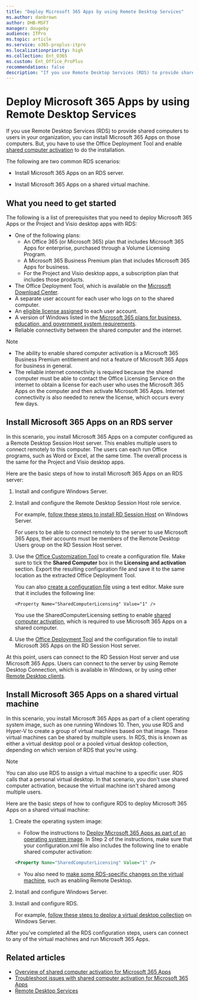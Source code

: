 ```yaml
---
title: "Deploy Microsoft 365 Apps by using Remote Desktop Services"
ms.author: danbrown
author: DHB-MSFT
manager: dougeby
audience: ITPro
ms.topic: article
ms.service: o365-proplus-itpro
ms.localizationpriority: high
ms.collection: Ent_O365
ms.custom: Ent_Office_ProPlus
recommendations: false
description: "If you use Remote Desktop Services (RDS) to provide shared computers to users in your organization, you can install Microsoft 365 Apps on those computers. But, you have to use the Office Deployment Tool and enable shared computer activation to do the installation."
---
```


# Deploy Microsoft 365 Apps by using Remote Desktop Services

If you use Remote Desktop Services (RDS) to provide shared computers to users in your organization, you can install Microsoft 365 Apps on those computers. But, you have to use the Office Deployment Tool and enable [shared computer activation](overview-shared-computer-activation.md) to do the installation.

The following are two common RDS scenarios:

- Install Microsoft 365 Apps on an RDS server.

- Install Microsoft 365 Apps on a shared virtual machine.

## What you need to get started
<a name="Started"> </a>

The following is a list of prerequisites that you need to deploy Microsoft 365 Apps or the Project and Visio desktop apps with RDS:

- One of the following plans:
  - An Office 365 (or Microsoft 365) plan that includes Microsoft 365 Apps for enterprise, purchased through a Volume Licensing Program.
  - A Microsoft 365 Business Premium plan that includes Microsoft 365 Apps for business.
  - For the Project and Visio desktop apps, a subscription plan that includes those products.
- The Office Deployment Tool, which is available on the [Microsoft Download Center](https://go.microsoft.com/fwlink/p/?LinkID=626065). 
- A separate user account for each user who logs on to the shared computer.
- An [eligible license assigned](/microsoft-365/admin/manage/assign-licenses-to-users) to each user account.
- A version of Windows listed in the [Microsoft 365 plans for business, education, and government system requirements](https://www.microsoft.com/microsoft-365/microsoft-365-and-office-resources#coreui-heading-5dcqxz4).
- Reliable connectivity between the shared computer and the internet.

> [!NOTE]
> - The ability to enable shared computer activation is a Microsoft 365 Business Premium entitlement and not a feature of Microsoft 365 Apps for business in general.
> - The reliable internet connectivity  is required because the shared computer must be able to contact the Office Licensing Service on the internet to obtain a license for each user who uses the Microsoft 365 Apps on the computer and then activate Microsoft 365 Apps. Internet connectivity is also needed to renew the license, which occurs every few days.

## Install Microsoft 365 Apps on an RDS server
<a name="Server"> </a>

In this scenario, you install Microsoft 365 Apps on a computer configured as a Remote Desktop Session Host server. This enables multiple users to connect remotely to this computer. The users can each run Office programs, such as Word or Excel, at the same time. The overall process is the same for the Project and Visio desktop apps.

Here are the basic steps of how to install Microsoft 365 Apps on an RDS server:

1. Install and configure Windows Server.

2. Install and configure the Remote Desktop Session Host role service.

    For example, [follow these steps to install RD Session Host](/windows-server/remote/remote-desktop-services/rds-deploy-infrastructure) on Windows Server.

    For users to be able to connect remotely to the server to use Microsoft 365 Apps, their accounts must be members of the Remote Desktop Users group on the RD Session Host server.

3. Use the [Office Customization Tool](https://config.office.com/deploymentsettings) to create a configuration file. Make sure to tick the **Shared Computer** box in the **Licensing and activation** section. Export the resulting configuration file and save it to the same location as the extracted Office Deployment Tool.

    You can also [create a configuration file](office-deployment-tool-configuration-options.md) using a text editor. Make sure that it includes the following line:

    ````
   <Property Name="SharedComputerLicensing" Value="1" />
    ````

    You use the SharedComputerLicensing setting to enable [shared computer activation](overview-shared-computer-activation.md), which is required to use Microsoft 365 Apps on a shared computer.

4. Use the [Office Deployment Tool](overview-office-deployment-tool.md) and the configuration file to install Microsoft 365 Apps on the RD Session Host server.

At this point, users can connect to the RD Session Host server and use Microsoft 365 Apps. Users can connect to the server by using Remote Desktop Connection, which is available in Windows, or by using other [Remote Desktop clients](/windows-server/remote/remote-desktop-services/clients/remote-desktop-clients).

## Install Microsoft 365 Apps on a shared virtual machine
<a name="VM"> </a>

In this scenario, you install Microsoft 365 Apps as part of a client operating system image, such as one running Windows 10. Then, you use RDS and Hyper-V to create a group of virtual machines based on that image. These virtual machines can be shared by multiple users. In RDS, this is known as either a virtual desktop pool or a pooled virtual desktop collection, depending on which version of RDS that you're using.

> [!NOTE]
> You can also use RDS to assign a virtual machine to a specific user. RDS calls that a personal virtual desktop. In that scenario, you don't use shared computer activation, because the virtual machine isn't shared among multiple users. 

Here are the basic steps of how to configure RDS to deploy Microsoft 365 Apps on a shared virtual machine:

1. Create the operating system image:

   - Follow the instructions to [Deploy Microsoft 365 Apps as part of an operating system image](deploy-microsoft-365-apps-operating-system-image.md). In Step 2 of the instructions, make sure that your configuration.xml file also includes the following line to enable shared computer activation:

   ```xml
   <Property Name="SharedComputerLicensing" Value="1" />
   ```

   - You also need to [make some RDS-specific changes on the virtual machine](/windows-server/remote/remote-desktop-services/rds-prepare-vms), such as enabling Remote Desktop.

2. Install and configure Windows Server.

3. Install and configure RDS.

    For example, [follow these steps to deploy a virtual desktop collection](/windows-server/remote/remote-desktop-services/rds-create-collection) on Windows Server.

After you've completed all the RDS configuration steps, users can connect to any of the virtual machines and run Microsoft 365 Apps.

## Related articles
<a name="VM"> </a>

- [Overview of shared computer activation for Microsoft 365 Apps](overview-shared-computer-activation.md)
- [Troubleshoot issues with shared computer activation for Microsoft 365 Apps](troubleshoot-shared-computer-activation.md)
- [Remote Desktop Services](/windows-server/remote/remote-desktop-services/welcome-to-rds)

